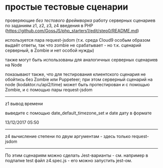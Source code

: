 # простые тестовые сценарии

проверяющие *без тестового фреймворка* работу серверных сценариев по заданиям z1, z2, z3, z4 введения в PHP (https://github.com/GossJS/php_starters1/edit/step0/README.md)

используется пара request-jsdom (т.к. среда Cloud9 особым образом выдаёт ответы, так что zombie не срабатывает - но т.к. сценарий серверный, в Zombie и нет особой нужды)

также могут быть использованы для аналогичных серверных сценариев на Node

показывают также, что для тестирования клиентского сценария не обойтись без Zombie или Puppeteer; при этом серверный сценарий на node (kodaktor.ru/api2/time) может быть протестирован и с помощью Zombie, и с помощью пары request-jsdom

---

z1 вывод времени

выведите с помощью date_default_timezone_set и date дату в формате

13/12/2017 05:50

---

z4 вычисление степени по двум аргументам - здесь только request-jsdom

---

По этим сценариям можно сделать Jest-варианты - см. например в подпапке test файл z4.spec.js - его можно запустить jest-ом. 



